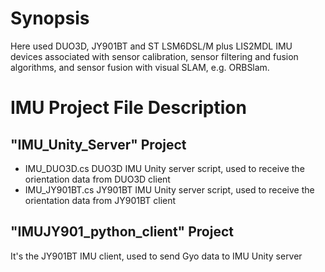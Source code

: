 # Synopsis

Here used DUO3D, JY901BT and ST LSM6DSL/M plus LIS2MDL IMU devices associated with sensor calibration, sensor filtering and fusion algorithms, and sensor fusion with visual SLAM, e.g. ORBSlam. 

#  IMU Project File Description
## "IMU_Unity_Server" Project

- IMU_DUO3D.cs
  DUO3D IMU Unity server script, used to receive the orientation data from DUO3D client
- IMU_JY901BT.cs
  JY901BT IMU Unity server script, used to receive the orientation data from JY901BT client
## "IMUJY901_python_client" Project
It's the JY901BT IMU client, used to send Gyo data to IMU Unity server
